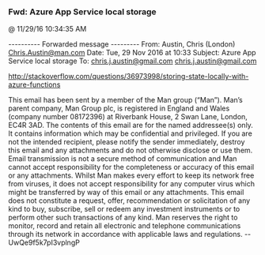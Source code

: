 ﻿

### Fwd: Azure App Service local storage
@ 11/29/16 10:34:35 AM

---------- Forwarded message ---------
From: Austin, Chris (London) <Chris.Austin@man.com>
Date: Tue, 29 Nov 2016 at 10:33
Subject: Azure App Service local storage
To: chris.j.austin@gmail.com <chris.j.austin@gmail.com>


http://stackoverflow.com/questions/36973998/storing-state-locally-with-azure-functions

This email has been sent by a member of the Man group (“Man”). Man’s parent
company, Man Group plc, is registered in England and Wales (company number
08172396) at Riverbank House, 2 Swan  Lane, London, EC4R 3AD.
The contents of this email are for the named addressee(s) only. It contains
information which may be confidential and privileged. If you are not the
intended recipient, please notify the sender immediately, destroy this
email and any attachments and do not otherwise disclose or use them. Email
transmission is not a secure method of communication and Man cannot accept
responsibility for the completeness or accuracy of this email or any
attachments. Whilst Man makes every effort to keep its network free from
viruses, it does not accept responsibility for any computer virus which
might be transferred by way of this email or any attachments. This email
does not constitute a request, offer, recommendation or solicitation of any
kind to buy, subscribe, sell or redeem any investment instruments or to
perform other such transactions of any kind. Man reserves the right to
monitor, record and retain all electronic and telephone communications
through its network in accordance with applicable laws and regulations.
--UwQe9f5k7pI3vplngP

